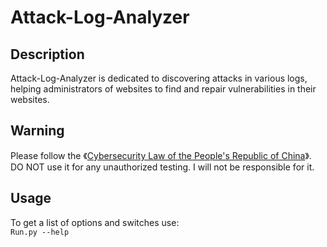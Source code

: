 # Attack-Log-Analyzer

## Description
Attack-Log-Analyzer is dedicated to discovering attacks in various logs, helping administrators of websites to find and repair vulnerabilities in their websites.

## Warning
Please follow the 《[Cybersecurity Law of the People's Republic of China](http://www.npc.gov.cn/npc/xinwen/2016-11/07/content_2001605.htm)》. DO NOT use it for any unauthorized testing. I will not be responsible for it.

## Usage
To get a list of options and switches use:  
`Run.py --help`
